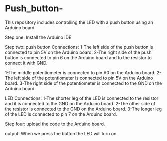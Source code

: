 # Push_button-
This repository includes controlling the LED with a push button using an Arduino board.

Step one:
Install the Arduino IDE

Step two:
push button Connections:
1-The left side of the push button is connected to pin 5V on the Arduino board.
2-The right side of the push button is connected to pin 6 on the Arduino board and to the resistor to connect it with GND.



1-The middle potentiometer is connected to pin A0 on the Arduino board.
2-The left side of the potentiometer is connected to pin 5V on the Arduino board.
3-The right side of the potentiometer is connected to the GND on the Arduino board.


LED Connections:
1-The shorter leg of the LED is connected to the resistor and it is connected to the GND on the Arduino board.
2-The other side of the resistor is connected to the GND on the Arduino board.
3-The longer leg of the LED is connected to pin 7 on the Arduino board.

Step four:
upload the code to the Arduino board.

output:
When we press the button the LED will turn on
